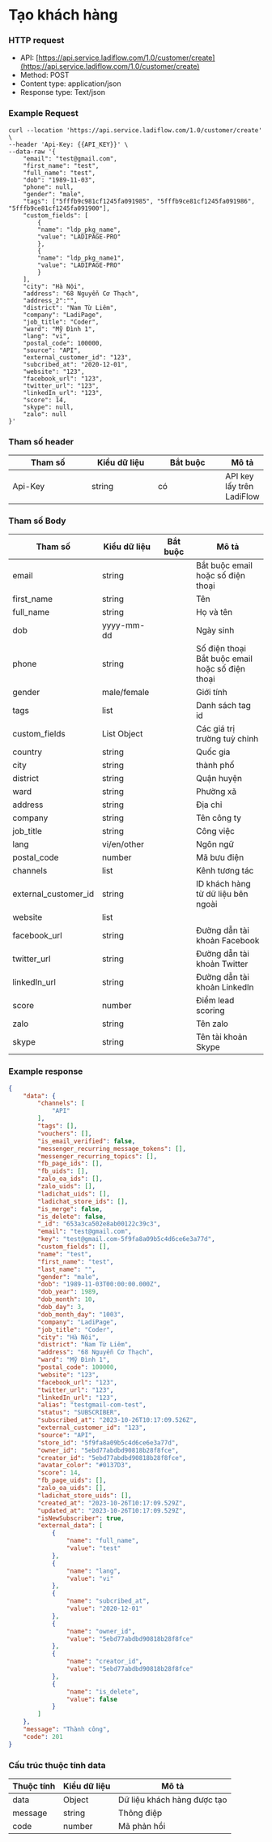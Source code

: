 # Tạo khách hàng

### HTTP request

* API: [https://api.service.ladiflow.com/1.0/customer/create](https://api.service.ladiflow.com/1.0/customer/create)
* Method: POST
* Content type: application/json
* Response type: Text/json

### Example Request

```jsdoc
curl --location 'https://api.service.ladiflow.com/1.0/customer/create' \
--header 'Api-Key: {{API_KEY}}' \
--data-raw '{
    "email": "test@gmail.com",
    "first_name": "test",
    "full_name": "test",
    "dob": "1989-11-03",
    "phone": null,
    "gender": "male",
    "tags": ["5fffb9c981cf1245fa091985", "5fffb9ce81cf1245fa091986", "5fffb9ce81cf1245fa091900"],
    "custom_fields": [
        {
        "name": "ldp_pkg_name",
        "value": "LADIPAGE-PRO"
        },
        {
        "name": "ldp_pkg_name1",
        "value": "LADIPAGE-PRO"
        }
    ],
    "city": "Hà Nội",
    "address": "68 Nguyễn Cơ Thạch",
    "address_2":"",
    "district": "Nam Từ Liêm",
    "company": "LadiPage",
    "job_title": "Coder",
    "ward": "Mỹ Đình 1",
    "lang": "vi",
    "postal_code": 100000,
    "source": "API",
    "external_customer_id": "123",
    "subcribed_at": "2020-12-01",
    "website": "123",
    "facebook_url": "123",
    "twitter_url": "123",
    "linkedIn_url": "123",
    "score": 14,
    "skype": null,
    "zalo": null
}'
```

### &#x20;Tham số header

<table><thead><tr><th width="156">Tham số</th><th width="127">Kiểu dữ liệu</th><th width="130">Bắt buộc</th><th>Mô tả</th></tr></thead><tbody><tr><td>Api-Key</td><td>string</td><td>có</td><td>API key lấy trên LadiFlow</td></tr></tbody></table>

### Tham số Body

<table><thead><tr><th width="154">Tham số</th><th width="124">Kiểu dữ liệu</th><th width="135">Bắt buộc</th><th width="374">Mô tả</th></tr></thead><tbody><tr><td>email</td><td>string</td><td></td><td>Bắt buộc email hoặc số điện thoại</td></tr><tr><td>first_name</td><td>string</td><td></td><td>Tên</td></tr><tr><td>full_name</td><td>string</td><td></td><td>Họ và tên</td></tr><tr><td>dob</td><td>yyyy-mm-dd</td><td></td><td>Ngày sinh</td></tr><tr><td>phone</td><td>string</td><td></td><td>Số điện thoại<br>Bắt buộc email hoặc số điện thoại</td></tr><tr><td>gender</td><td>male/female</td><td></td><td>Giới tính</td></tr><tr><td>tags</td><td>list</td><td></td><td>Danh sách tag id </td></tr><tr><td>custom_fields</td><td>List Object</td><td></td><td> Các giá trị trường tuỳ chỉnh</td></tr><tr><td>country</td><td>string</td><td></td><td>Quốc gia</td></tr><tr><td>city</td><td>string</td><td></td><td>thành phố</td></tr><tr><td>district</td><td>string</td><td></td><td>Quận huyện</td></tr><tr><td>ward</td><td>string</td><td></td><td>Phường xã</td></tr><tr><td>address</td><td>string</td><td></td><td>Địa chỉ</td></tr><tr><td>company</td><td>string</td><td></td><td>Tên công ty</td></tr><tr><td>job_title</td><td>string</td><td></td><td>Công việc</td></tr><tr><td>lang</td><td>vi/en/other</td><td></td><td>Ngôn ngữ</td></tr><tr><td>postal_code</td><td>number</td><td></td><td>Mã bưu điện</td></tr><tr><td>channels</td><td>list</td><td></td><td>Kênh tương tác</td></tr><tr><td>external_customer_id</td><td>string</td><td></td><td>ID khách hàng từ dữ liệu bên ngoài</td></tr><tr><td>website</td><td>list</td><td></td><td></td></tr><tr><td>facebook_url</td><td>string</td><td></td><td>Đường dẫn tài khoản Facebook</td></tr><tr><td>twitter_url</td><td>string</td><td></td><td>Đường dẫn tài khoản Twitter</td></tr><tr><td>linkedIn_url</td><td>string</td><td></td><td>Đường dẫn tài khoản Linkedln</td></tr><tr><td>score</td><td>number</td><td></td><td>Điểm lead scoring</td></tr><tr><td>zalo</td><td>string</td><td></td><td>Tên zalo</td></tr><tr><td>skype</td><td>string</td><td></td><td>Tên tài khoản Skype</td></tr></tbody></table>

### Example response

```json
{
    "data": {
        "channels": [
            "API"
        ],
        "tags": [],
        "vouchers": [],
        "is_email_verified": false,
        "messenger_recurring_message_tokens": [],
        "messenger_recurring_topics": [],
        "fb_page_ids": [],
        "fb_uids": [],
        "zalo_oa_ids": [],
        "zalo_uids": [],
        "ladichat_uids": [],
        "ladichat_store_ids": [],
        "is_merge": false,
        "is_delete": false,
        "_id": "653a3ca502e8ab00122c39c3",
        "email": "test@gmail.com",
        "key": "test@gmail.com-5f9fa8a09b5c4d6ce6e3a77d",
        "custom_fields": [],
        "name": "test",
        "first_name": "test",
        "last_name": "",
        "gender": "male",
        "dob": "1989-11-03T00:00:00.000Z",
        "dob_year": 1989,
        "dob_month": 10,
        "dob_day": 3,
        "dob_month_day": "1003",
        "company": "LadiPage",
        "job_title": "Coder",
        "city": "Hà Nội",
        "district": "Nam Từ Liêm",
        "address": "68 Nguyễn Cơ Thạch",
        "ward": "Mỹ Đình 1",
        "postal_code": 100000,
        "website": "123",
        "facebook_url": "123",
        "twitter_url": "123",
        "linkedIn_url": "123",
        "alias": "testgmail-com-test",
        "status": "SUBSCRIBER",
        "subscribed_at": "2023-10-26T10:17:09.526Z",
        "external_customer_id": "123",
        "source": "API",
        "store_id": "5f9fa8a09b5c4d6ce6e3a77d",
        "owner_id": "5ebd77abdbd90818b28f8fce",
        "creator_id": "5ebd77abdbd90818b28f8fce",
        "avatar_color": "#0137D3",
        "score": 14,
        "fb_page_uids": [],
        "zalo_oa_uids": [],
        "ladichat_store_uids": [],
        "created_at": "2023-10-26T10:17:09.529Z",
        "updated_at": "2023-10-26T10:17:09.529Z",
        "isNewSubscriber": true,
        "external_data": [
            {
                "name": "full_name",
                "value": "test"
            },
            {
                "name": "lang",
                "value": "vi"
            },
            {
                "name": "subcribed_at",
                "value": "2020-12-01"
            },
            {
                "name": "owner_id",
                "value": "5ebd77abdbd90818b28f8fce"
            },
            {
                "name": "creator_id",
                "value": "5ebd77abdbd90818b28f8fce"
            },
            {
                "name": "is_delete",
                "value": false
            }
        ]
    },
    "message": "Thành công",
    "code": 201
}
```

### Cấu trúc thuộc tính data <a href="#cau-truc-thuoc-tinh-data" id="cau-truc-thuoc-tinh-data"></a>

| Thuộc tính | Kiểu dữ liệu | Mô tả                       |
| ---------- | ------------ | --------------------------- |
| data       | Object       | Dữ liệu khách hàng được tạo |
| message    | string       | Thông điệp                  |
| code       | number       | Mã phản hồi                 |

